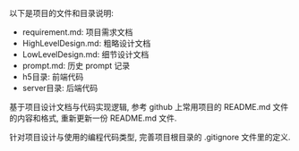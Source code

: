 以下是项目的文件和目录说明:
- requirement.md: 项目需求文档
- HighLevelDesign.md: 粗略设计文档
- LowLevelDesign.md: 细节设计文档
- prompt.md: 历史 prompt 记录
- h5目录: 前端代码
- server目录: 后端代码

基于项目设计文档与代码实现逻辑, 参考 github 上常用项目的 README.md 文件的内容和格式, 重新更新一份 README.md 文件.

针对项目设计与使用的编程代码类型, 完善项目根目录的 .gitignore 文件里的定义.
